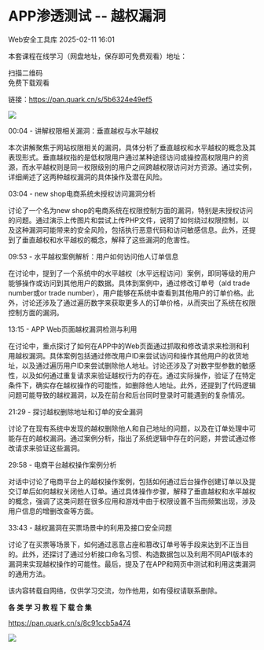 #  APP渗透测试 -- 越权漏洞   
 Web安全工具库   2025-02-11 16:01  
  
本套课程在线学习（网盘地址，保存即可免费观看）地址：  
  
扫描二维码  
免费下载观看  
  
链接：https://pan.quark.cn/s/5b6324e49ef5  
  
![](https://mmbiz.qpic.cn/sz_mmbiz_png/8H1dCzib3Uibsmicc3Got9A8uaDgOyRN1ziauT61MeMJB1pRdSuOSyickfW1WwxNmqiaE0VQKqFrqia13PlAoQVJy1FEw/640?wx_fmt=png&from=appmsg "")  
  
  
00:04 - 讲解权限相关漏洞：垂直越权与水平越权  
  
本次讲解聚焦于网站权限相关的漏洞，具体分析了垂直越权和水平越权的概念及其表现形式。垂直越权指的是低权限用户通过某种途径访问或操控高权限用户的资源，而水平越权则是同一权限级别的用户之间跨越权限访问对方资源。通过实例，详细阐述了这两种越权漏洞的具体操作及潜在风险。  
  
03:04 - new shop电商系统未授权访问漏洞分析  
  
讨论了一个名为new shop的电商系统在权限控制方面的漏洞，特别是未授权访问的问题。通过演示上传图片和尝试上传PHP文件，说明了如何绕过权限控制，以及这种漏洞可能带来的安全风险，包括执行恶意代码和访问敏感信息。此外，还提到了垂直越权和水平越权的概念，解释了这些漏洞的危害性。  
  
09:53 - 水平越权案例解析：用户如何访问他人订单信息  
  
在讨论中，提到了一个系统中的水平越权（水平远程访问）案例，即同等级的用户能够操作或访问到其他用户的数据。具体到案例中，通过修改订单号（ald trade number或or trade number），用户能够在系统中查看到其他用户的订单价格。此外，讨论还涉及了通过遍历数字来获取更多人的订单价格，从而突出了系统在权限控制方面的漏洞。  
  
13:15 - APP Web页面越权漏洞检测与利用  
  
在讨论中，重点探讨了如何在APP中的Web页面通过抓取和修改请求来检测和利用越权漏洞。具体案例包括通过修改用户ID来尝试访问和操作其他用户的收货地址，以及通过遍历用户ID来尝试删除他人地址。讨论还涉及了对数字型参数的敏感性，以及如何通过重复请求来验证越权行为的存在。通过实际操作，验证了在特定条件下，确实存在越权操作的可能性，如删除他人地址。此外，还提到了代码逻辑问题可能导致的越权漏洞，以及在前台和后台同时登录时可能遇到的复杂情况。  
  
21:29 - 探讨越权删除地址和订单的安全漏洞  
  
讨论了在现有系统中发现的越权删除他人和自己地址的问题，以及在订单处理中可能存在的越权漏洞。通过案例分析，指出了系统逻辑中存在的问题，并尝试通过修改请求来验证这些漏洞。  
  
29:58 - 电商平台越权操作案例分析  
  
对话中讨论了电商平台上的越权操作案例，包括如何通过后台操作创建订单以及提交订单后如何越权关闭他人订单。通过具体操作步骤，解释了垂直越权和水平越权的概念，强调了这类问题在很多应用和游戏中由于权限设置不当而频繁出现，涉及用户信息的增删改查等方面。  
  
33:43 - 越权漏洞在买票场景中的利用及接口安全问题  
  
讨论了在买票等场景下，如何通过恶意占座和篡改订单号等手段来达到不正当目的。此外，还探讨了通过分析接口命名习惯、构造数据包以及利用不同API版本的漏洞来实现越权操作的可能性。最后，提及了在APP和网页中测试和利用这类漏洞的通用方法。  
  
  
该内容转载自网络，仅供学习交流，勿作他用，如有侵权请联系删除。  
  
  
**各 类 学 习 教 程 下 载 合 集**  
  
  
  
  
  
  
  
  
  
https://pan.quark.cn/s/8c91ccb5a474  
  
  
![](https://mmbiz.qpic.cn/sz_mmbiz_png/8H1dCzib3UibuuhdO7GMx4wqK5PQMWgr8pNaudBlYJUYXP6R6LcL0d3UYmPLoiajIXwaibhvlchGibgiaBGwMSwuq58g/640?wx_fmt=other&from=appmsg&tp=webp&wxfrom=5&wx_lazy=1&wx_co=1 "")  
  
  
  
  
  
